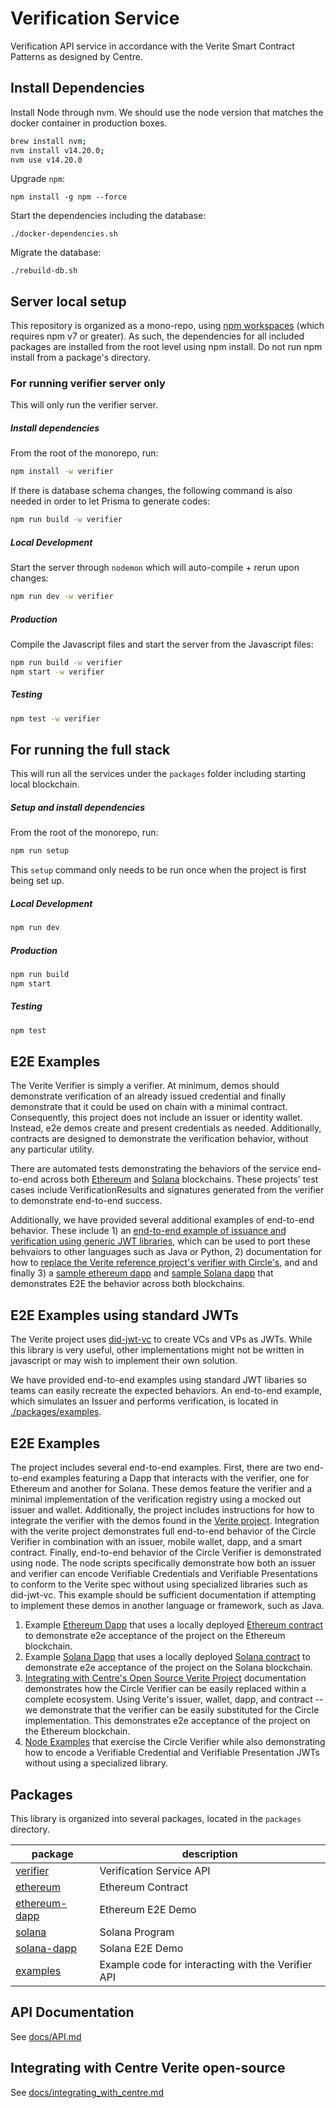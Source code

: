 # Verification Service

Verification API service in accordance with the Verite Smart Contract Patterns as designed by Centre.

## Install Dependencies

Install Node through nvm. We should use the node version that matches the docker container in production boxes.

```bash
brew install nvm;
nvm install v14.20.0;
nvm use v14.20.0
````

Upgrade `npm`:

`npm install -g npm --force`

Start the dependencies including the database:

`./docker-dependencies.sh`

Migrate the database:

`./rebuild-db.sh`

## Server local setup

This repository is organized as a mono-repo, using [npm workspaces](https://docs.npmjs.com/cli/v7/using-npm/workspaces) (which requires npm v7 or greater).
As such, the dependencies for all included packages are installed from the root level using npm install. Do not run npm install from a package's directory.

### For running verifier server only
This will only run the verifier server.

##### Install dependencies
From the root of the monorepo, run:
```sh
npm install -w verifier
```

If there is database schema changes, the following command is also needed in order to let Prisma to  generate codes:
```sh
npm run build -w verifier
```

##### Local Development
Start the server through `nodemon` which will auto-compile + rerun upon changes:
```sh
npm run dev -w verifier
```

##### Production
Compile the Javascript files and start the server from the Javascript files:
```sh
npm run build -w verifier
npm start -w verifier
```

##### Testing
```sh
npm test -w verifier
```

## For running the full stack
This will run all the services under the `packages` folder including starting local blockchain.

##### Setup and install dependencies
From the root of the monorepo, run:
```sh
npm run setup
```

This `setup` command only needs to be run once when the project is first being set up.

##### Local Development

```sh
npm run dev
```

##### Production

```sh
npm run build
npm start
```

##### Testing

```sh
npm test
```

## E2E Examples

The Verite Verifier is simply a verifier. At minimum, demos should demonstrate verification of an already issued credential and finally demonstrate that it could be used on chain with a minimal contract. Consequently, this project does not include an issuer or identity wallet. Instead, e2e demos create and present credentials as needed. Additionally, contracts are designed to demonstrate the verification behavior, without any particular utility.

There are automated tests demonstrating the behaviors of the service end-to-end across both [Ethereum](https://github.com/circlefin/verity-verifier/tree/master/packages/ethereum) and [Solana](https://github.com/circlefin/verity-verifier/tree/master/packages/solana) blockchains. These projects' test cases include VerificationResults and signatures generated from the verifier to demonstrate end-to-end success.

Additionally, we have provided several additional examples of end-to-end behavior. These include 1) an [end-to-end example of issuance and verification using generic JWT libraries](https://github.com/circlefin/verity-verifier/tree/master/packages/examples), which can be used to port these behvaiors to other languages such as Java or Python, 2) documentation for how to [replace the Verite reference project's verifier with Circle's](https://github.com/circlefin/verity-verifier/blob/master/docs/integrating_with_centre.md), and and finally 3) a [sample ethereum dapp](https://github.com/circlefin/verity-verifier/tree/master/packages/ethereum-dapp) and [sample Solana dapp](https://github.com/circlefin/verity-verifier/tree/master/packages/solana-dapp) that demonstrates E2E the behavior across both blockchains.

## E2E Examples using standard JWTs

The Verite project uses [did-jwt-vc](https://github.com/decentralized-identity/did-jwt-vc) to create VCs and VPs as JWTs. While this library is very useful, other implementations might not be written in javascript or may wish to implement their own solution.

We have provided end-to-end examples using standard JWT libaries so teams can easily recreate the expected behaviors. An end-to-end example, which simulates an Issuer and performs verification, is located in [./packages/examples](https://github.com/circlefin/verity-verifier/tree/master/packages/examples).

## E2E Examples

The project includes several end-to-end examples. First, there are two end-to-end examples featuring a Dapp that interacts with the verifier, one for Ethereum and another for Solana. These demos feature the verifier and a minimal implementation of the verification registry using a mocked out issuer and wallet. Additionally, the project includes instructions for how to integrate the verifier with the demos found in the [Verite project](https://github.com/centrehq/verite). Integration with the verite project demonstrates full end-to-end behavior of the Circle Verifier in combination with an issuer, mobile wallet, dapp, and a smart contract. Finally, end-to-end behavior of the Circle Verifier is demonstrated using node. The node scripts specifically demonstrate how both an issuer and verifier can encode Verifiable Credentials and Verifiable Presentations to conform to the Verite spec without using specialized libraries such as did-jwt-vc. This example should be sufficient documentation if attempting to implement these demos in another language or framework, such as Java.

1. Example [Ethereum Dapp](https://github.com/circlefin/verity-verifier/tree/master/packages/ethereum-dapp) that uses a locally deployed [Ethereum contract](https://github.com/circlefin/verity-verifier/tree/master/packages/ethereum) to demonstrate e2e acceptance of the project on the Ethereum blockchain.
1. Example [Solana Dapp](https://github.com/circlefin/verity-verifier/tree/master/packages/solana-dapp) that uses a locally deployed [Solana contract](https://github.com/circlefin/verity-verifier/tree/master/packages/solana) to demonstrate e2e acceptance of the project on the Solana blockchain.
1. [Integrating with Centre's Open Source Verite Project](https://github.com/circlefin/verity-verifier/blob/master/docs/integrating_with_centre.md) documentation demonstrates how the Circle Verifier can be easily replaced within a complete ecosystem. Using Verite's issuer, wallet, dapp, and contract -- we demonstrate that the verifier can be easily substituted for the Circle implementation. This demonstrates e2e acceptance of the project on the Ethereum blockchain.
1. [Node Examples](https://github.com/circlefin/verity-verifier/tree/master/packages/examples) that exercise the Circle Verifier while also demonstrating how to encode a Verifiable Credential and Verifiable Presentation JWTs without using a specialized library.

## Packages

This library is organized into several packages, located in the `packages` directory.

| package                                                                                          | description                                        |
| ------------------------------------------------------------------------------------------------ | -------------------------------------------------- |
| [verifier](https://github.com/circlefin/verity-verifier/tree/master/packages/verifier)           | Verification Service API                           |
| [ethereum](https://github.com/circlefin/verity-verifier/tree/master/packages/ethereum)           | Ethereum Contract                                  |
| [ethereum-dapp](https://github.com/circlefin/verity-verifier/tree/master/packages/ethereum-dapp) | Ethereum E2E Demo                                  |
| [solana](https://github.com/circlefin/verity-verifier/tree/master/packages/solana)               | Solana Program                                     |
| [solana-dapp](https://github.com/circlefin/verity-verifier/tree/master/packages/solana-dapp)     | Solana E2E Demo                                    |
| [examples](https://github.com/circlefin/verity-verifier/tree/master/packages/examples)           | Example code for interacting with the Verifier API |

## API Documentation

See [docs/API.md](https://github.com/circlefin/verity-verifier/tree/master/docs/API.md)

## Integrating with Centre Verite open-source

See [docs/integrating_with_centre.md](https://github.com/circlefin/verity-verifier/tree/master/docs/integrating_with_centre.md)
